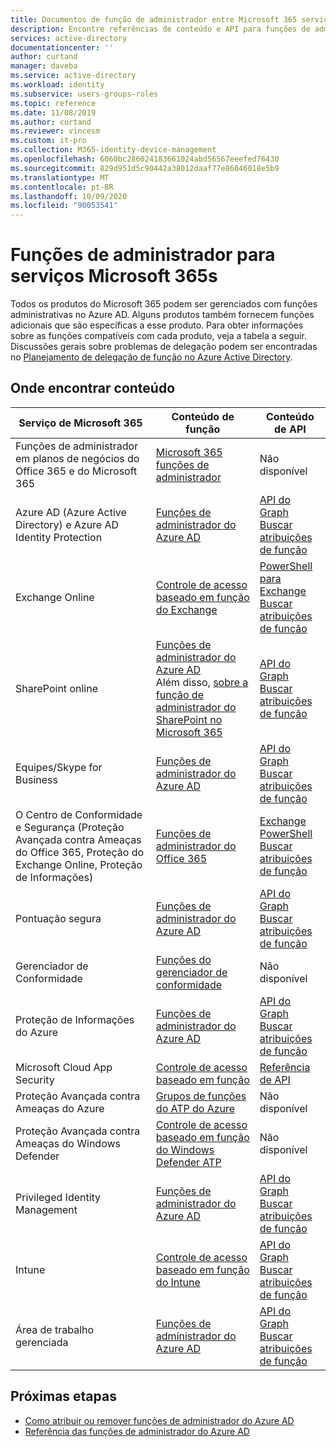 ```yaml
---
title: Documentos de função de administrador entre Microsoft 365 serviços – Azure AD | Microsoft Docs
description: Encontre referências de conteúdo e API para funções de administrador para serviços de Microsoft 365 no Azure Active Directory
services: active-directory
documentationcenter: ''
author: curtand
manager: daveba
ms.service: active-directory
ms.workload: identity
ms.subservice: users-groups-roles
ms.topic: reference
ms.date: 11/08/2019
ms.author: curtand
ms.reviewer: vincesm
ms.custom: it-pro
ms.collection: M365-identity-device-management
ms.openlocfilehash: 6060bc286024183661024abd56567eeefed76430
ms.sourcegitcommit: 829d951d5c90442a38012daaf77e86046018e5b9
ms.translationtype: MT
ms.contentlocale: pt-BR
ms.lasthandoff: 10/09/2020
ms.locfileid: "90053541"
---
```

# <a name="administrator-roles-for-microsoft-365-services"></a>Funções de administrador para serviços Microsoft 365s

Todos os produtos do Microsoft 365 podem ser gerenciados com funções administrativas no Azure AD. Alguns produtos também fornecem funções adicionais que são específicas a esse produto. Para obter informações sobre as funções compatíveis com cada produto, veja a tabela a seguir. Discussões gerais sobre problemas de delegação podem ser encontradas no [Planejamento de delegação de função no Azure Active Directory](roles-concept-delegation.md).

## <a name="where-to-find-content"></a>Onde encontrar conteúdo

Serviço de Microsoft 365 | Conteúdo de função | Conteúdo de API
---------------------- | ------------------ | -----------------
Funções de administrador em planos de negócios do Office 365 e do Microsoft 365 | [Microsoft 365 funções de administrador](/office365/admin/add-users/about-admin-roles?view=o365-worldwide) | Não disponível
Azure AD (Azure Active Directory) e Azure AD Identity Protection| [Funções de administrador do Azure AD](directory-assign-admin-roles.md) | [API do Graph](/graph/api/overview?view=graph-rest-1.0)<br>[Buscar atribuições de função](/graph/api/directoryrole-list?view=graph-rest-1.0)
Exchange Online| [Controle de acesso baseado em função do Exchange](/exchange/understanding-role-based-access-control-exchange-2013-help) |  [PowerShell para Exchange](/powershell/module/exchange/role-based-access-control/add-managementroleentry?view=exchange-ps)<br>[Buscar atribuições de função](/powershell/module/exchange/role-based-access-control/get-rolegroup?view=exchange-ps)
SharePoint online | [Funções de administrador do Azure AD](directory-assign-admin-roles.md)<br>Além disso, [sobre a função de administrador do SharePoint no Microsoft 365](/sharepoint/sharepoint-admin-role) | [API do Graph](/graph/api/overview?view=graph-rest-1.0)<br>[Buscar atribuições de função](/graph/api/directoryrole-list?view=graph-rest-1.0)
Equipes/Skype for Business | [Funções de administrador do Azure AD](directory-assign-admin-roles.md) | [API do Graph](/graph/api/overview?view=graph-rest-1.0)<br>[Buscar atribuições de função](/graph/api/directoryrole-list?view=graph-rest-1.0)
O Centro de Conformidade e Segurança (Proteção Avançada contra Ameaças do Office 365, Proteção do Exchange Online, Proteção de Informações) | [Funções de administrador do Office 365](/office365/SecurityCompliance/permissions-in-the-security-and-compliance-center) | [Exchange PowerShell](/powershell/module/exchange/role-based-access-control/add-managementroleentry?view=exchange-ps)<br>[Buscar atribuições de função](/powershell/module/exchange/role-based-access-control/get-rolegroup?view=exchange-ps)
Pontuação segura | [Funções de administrador do Azure AD](directory-assign-admin-roles.md) | [API do Graph](/graph/api/overview?view=graph-rest-1.0)<br>[Buscar atribuições de função](/graph/api/directoryrole-list?view=graph-rest-1.0)
Gerenciador de Conformidade | [Funções do gerenciador de conformidade](/office365/securitycompliance/meet-data-protection-and-regulatory-reqs-using-microsoft-cloud#permissions-and-role-based-access-control) | Não disponível
Proteção de Informações do Azure | [Funções de administrador do Azure AD](directory-assign-admin-roles.md) | [API do Graph](/graph/api/overview?view=graph-rest-1.0)<br>[Buscar atribuições de função](/graph/api/directoryrole-list?view=graph-rest-1.0)
Microsoft Cloud App Security | [Controle de acesso baseado em função](/cloud-app-security/manage-admins) | [Referência de API](/cloud-app-security/api-tokens) 
Proteção Avançada contra Ameaças do Azure | [Grupos de funções do ATP do Azure](/azure-advanced-threat-protection/atp-role-groups) | Não disponível
Proteção Avançada contra Ameaças do Windows Defender | [Controle de acesso baseado em função do Windows Defender ATP](/windows/security/threat-protection/windows-defender-atp/rbac-windows-defender-advanced-threat-protection) | Não disponível
Privileged Identity Management | [Funções de administrador do Azure AD](directory-assign-admin-roles.md) | [API do Graph](/graph/api/overview?view=graph-rest-1.0)<br>[Buscar atribuições de função](/graph/api/directoryrole-list?view=graph-rest-1.0)
Intune | [Controle de acesso baseado em função do Intune](/intune/role-based-access-control) | [API do Graph](/graph/api/resources/intune-rbac-conceptual?view=graph-rest-beta)<br>[Buscar atribuições de função](/graph/api/intune-rbac-roledefinition-list?view=graph-rest-beta)
Área de trabalho gerenciada | [Funções de administrador do Azure AD](directory-assign-admin-roles.md) | [API do Graph](/graph/api/overview?view=graph-rest-1.0)<br>[Buscar atribuições de função](/graph/api/directoryrole-list?view=graph-rest-1.0)

## <a name="next-steps"></a>Próximas etapas

* [Como atribuir ou remover funções de administrador do Azure AD](directory-manage-roles-portal.md)
* [Referência das funções de administrador do Azure AD](directory-assign-admin-roles.md)